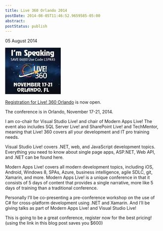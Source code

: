 ```yaml
---
title: Live 360 Orlando 2014
postDate: 2014-08-05T11:46:52.9659585-05:00
abstract: 
postStatus: publish
---
```

05 August 2014

[![LSPK45](binary/WindowsLiveWriter/Live360Orlando2014_A5AA/LSPK45_3.jpg "LSPK45")](http://bit.ly/LSPK45REG)

[Registration for Live! 360 Orlando](http://bit.ly/LSPK45REG) is now open.

The conference is in Orlando, November 17-21, 2014.

I am co-chair for Visual Studio Live! and chair of Modern Apps Live! The event also includes SQL Server Live! and SharePoint Live! and TechMentor, meaning that Live! 360 covers all your development and IT pro training needs.

Visual Studio Live! covers .NET, web, and JavaScript development topics. Everything you need to know about single page apps, ASP.NET, Web API, and .NET can be found here.

Modern Apps Live! covers all modern development topics, including iOS, Android, Windows 8, SPAs, Azure, business intelligence, agile SDLC, git, Xamarin, and more. Modern Apps Live! is a unique conference in that it consists of 5 days of content that provides a single narrative, more like 5 days of training than a traditional conference.

Personally I’ll be co-presenting a pre-conference workshop on the use of C# for cross-platform development using .NET and Xamarin. And I’ll be giving talks as part of Modern Apps Live! and Visual Studio Live!

This is going to be a great conference, register now for the best pricing! (using the link in this blog post saves you $600)

